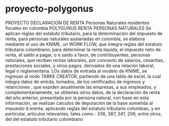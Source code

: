 # proyecto-polygonus
PROYECTO DECLARACION DE RENTA Personas Naturales residentes fiscales en colombia POLYGUNUS RENTA PERSONAS NATURALES 
Se aplican reglas del estatuto tributario, para la determinación del impuesto de renta, para personas naturales asalariadas en colombia, se elabora mediante el uso de KNIME, un WORK FLOW, que integra reglas del estatuto tributario colombiano, para determinar la renta liquida, el impuesto neto de renta, el saldo a pagar, o e saldo a favor, de contribuyentes, personas naturales, que reciben rentas laborales, por conceoto de salarios, cesantias, prestaciones sociales, y otros pagos, derivados de una relación laboral, legal o reglamentaria.
LOs datos de entrada al modelo de KNIME, se ingresan al nodo TABKE CREATOR, partiendo de una tabla de excel, la cual integra datos de entrda, tomados, de los certificados de ingresos y retenciones , que expiden anualmente las empresas, a sus empleados, y complementariamente, se obtienes otros datos, de la declaración de renta del año anterior, presentada por la persona natural, con base en esta información, se realizan calculos de depuración de la base sometida al impuesto d erenta, aplicando reglas del estatuto tributario colombiao, y en particular, articulos relevantes, tales como :  336, 387, 241, 206, entre otros, del del estatuto tributario colombiano 
